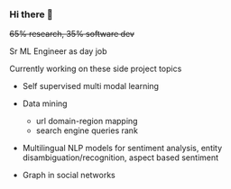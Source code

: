 ### Hi there 👋

~~65% research, 35% software dev~~

Sr ML Engineer as day job

Currently working on these side project topics

* Self supervised multi modal learning

* Data mining
  - url domain-region mapping
  - search engine queries rank

* Multilingual NLP models for sentiment analysis, entity disambiguation/recognition, aspect based sentiment

* Graph in social networks
